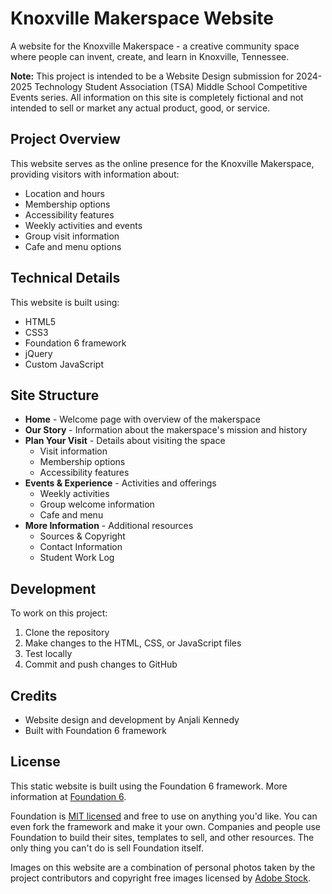 # Knoxville Makerspace Website

A website for the Knoxville Makerspace - a creative community space where people can invent, create, and learn in Knoxville, Tennessee.

**Note:** This project is intended to be a Website Design submission for 2024-2025 Technology Student Association (TSA) Middle School Competitive Events series. All information on this site is completely fictional and not intended to sell or market any actual product, good, or service.

## Project Overview

This website serves as the online presence for the Knoxville Makerspace, providing visitors with information about:
- Location and hours
- Membership options
- Accessibility features
- Weekly activities and events
- Group visit information
- Cafe and menu options

## Technical Details

This website is built using:
- HTML5
- CSS3
- Foundation 6 framework
- jQuery
- Custom JavaScript

## Site Structure

- **Home** - Welcome page with overview of the makerspace
- **Our Story** - Information about the makerspace's mission and history
- **Plan Your Visit** - Details about visiting the space
  - Visit information
  - Membership options
  - Accessibility features
- **Events & Experience** - Activities and offerings
  - Weekly activities
  - Group welcome information
  - Cafe and menu
- **More Information** - Additional resources
  - Sources & Copyright
  - Contact Information
  - Student Work Log

## Development

To work on this project:

1. Clone the repository
2. Make changes to the HTML, CSS, or JavaScript files
3. Test locally
4. Commit and push changes to GitHub

## Credits

- Website design and development by Anjali Kennedy
- Built with Foundation 6 framework

## License

This static website is built using the Foundation 6 framework. More information at [Foundation 6](https://get.foundation/sites.html).

Foundation is [MIT licensed](https://en.wikipedia.org/wiki/MIT_License) and free to use on anything you'd like. You can even fork the framework and make it your own. Companies and people use Foundation to build their sites, templates to sell, and other resources. The only thing you can't do is sell Foundation itself.

Images on this website are a combination of personal photos taken by the project contributors and copyright free images licensed by [Adobe Stock](https://stock.adobe.com).

